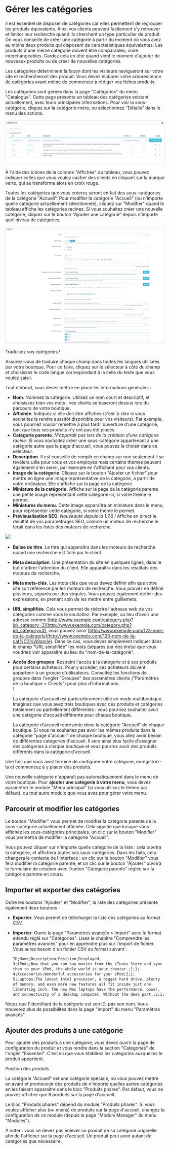 # Gérer les catégories

Il est essentiel de disposer de catégories car elles permettent de regrouper les produits équivalents. Ainsi vos clients peuvent facilement s'y retrouver et limiter leur recherche quand ils cherchent un type particulier de produit. On vous conseille de créer une catégorie à partir du moment où vous avez au moins deux produits qui disposent de caractéristiques équivalentes. Les produits d'une même catégorie doivent être comparables, voire interchangeables. Gardez cela en tête quand vient le moment d'ajouter de nouveaux produits ou de créer de nouvelles catégories.

Les catégories déterminent la façon dont les visiteurs navigueront sur votre site et rechercheront des produit. Vous devez élaborer votre arborescence de catégories avant même de commencer à rédiger vos fiches produits.

Les catégories sont gérées dans la page "Catégories" du menu "Catalogue". Cette page présente un tableau des catégories existant actuellement, avec leurs principales informations. Pour voir la sous-catégorie, cliquez sur la catégorie-mère, ou sélectionnez "Détails" dans le menu des actions.

![](../../../.gitbook/assets/64225367.png)

À l'aide des icônes de la colonne "Affichée" du tableau, vous pouvez indiquer celles que vous voulez cacher des clients en cliquant sur la marque verte, qui se transforme alors en croix rouge.

Toutes les catégories que vous créerez seront en fait des sous-catégories de la catégorie "Accueil". Pour modifier la catégorie "Accueil" (ou n'importe quelle catégorie actuellement sélectionnée), cliquez sur "Modifier" quand le tableau affiche les catégories racines. Si vous souhaitez créer une nouvelle catégorie, cliquez sur le bouton "Ajouter une catégorie" depuis n'importe quel niveau de catégories.

![](../../../.gitbook/assets/64225370.png)

Traduisez vos catégories !

Assurez-vous de traduire chaque champ dans toutes les langues utilisées par votre boutique. Pour ce faire, cliquez sur le sélecteur à côté du champ et choisissez le code langue correspondant à la celle du texte que vous voulez saisir.

Tout d'abord, vous devez mettre en place les informations générales :

* **Nom**. Nommez la catégorie. Utilisez un nom court et descriptif, et choisissez bien vos mots : vos clients se baseront dessus lors du parcours de votre boutique.
* **Affichée**. Indiquez si elle doit être affichée (c'est-à-dire si vous souhaitez la rendre aussitôt disponible pour vos visiteurs). Par exemple, vous pourriez vouloir remettre à plus tard l'ouverture d'une catégorie, tant que tous ses produits n'y ont pas été placés.
* **Catégorie parente**. _N'apparaît pas lors de la création d'une catégorie racine._ Si vous souhaitez créer une sous-catégorie appartenant à une catégorie autre que la page d'accueil, vous pouvez la choisir dans ce sélecteur.
* **Description**. Il est conseillé de remplir ce champ car non seulement il se révélera utile pour vous et vos employés mais certains thèmes peuvent également s'en servir, par exemple en l'affichant pour vos clients.
* **Image de la catégorie**. Cliquez sur le bouton "Ajouter un fichier" pour mettre en ligne une image représentative de la catégorie, à partir de votre ordinateur. Elle s'affiche sur la page de la catégorie.
* **Miniature de la catégorie.** Affiche sur la page de la catégorie parente une petite image représentant cette catégorie-ci, si votre thème le permet.
* **Miniatures du menu.** Cette image apparaîtra en miniature dans le menu, pour représenter cette catégorie, si votre thème le permet.
* **Prévisualisation SEO.** _Nouveauté depuis la 1.7.6 !_ Affiche en direct le résultat de vos paramétrages SEO, comme un moteur de recherche le ferait dans les listes des moteurs de recherche.

![](<../../../.gitbook/assets/64225647 (1).gif>)

* **Balise de titre**. Le titre qui apparaîtra dans les moteurs de recherche quand une recherche est faite par le client.
* **Meta description**. Une présentation du site en quelques lignes, dans le but d'attirer l'attention du client. Elle apparaîtra dans les résultats des moteurs de recherche.
* **Meta mots-clés**. Les mots clés que vous devez définir afin que votre site soit référencé par les moteurs de recherche. Vous pouvez en définir plusieurs, séparés par des virgules. Vous pouvez également définir des expressions, en prenant soin de les mettre entre guillemets.
* **URL simplifiée**. Cela vous permet de réécrire l'adresse web de vos catégories comme vous le souhaitez. Par exemple, au lieu d'avoir une adresse comme [http://www.exemple.com/category.php?id\_category=3](http://www.exemple.com/category.php?id\_category=3), vous pouvez avoir [http://www.exemple.com/123-nom-de-la-catégorie](http://www.exemple.com/123-nom-de-la-cat%C3%A9gorie). Dans ce cas, vous devez simplement indiquer dans le champ "URL simplifiée" les mots (séparés par des tirets) que vous voudriez voir apparaître au lieu du "nom-de-la-catégorie".
*   **Accès des groupes**. Restreint l'accès à la catégorie et à ses produits pour certains acheteurs. Pour y accéder, ces acheteurs doivent appartenir à un groupe d'utilisateurs. Consultez les fonctions de groupes dans l'onglet "Groupes" des paramètres clients ("Paramètres de la boutique > Clients") pour plus d'informations.\
    \


    La catégorie d'accueil est particulièrement utile en mode multiboutique. Imaginez que vous avez trois boutiques avec des produits et catégories totalement ou partiellement différentes : vous pourriez souhaiter avoir une catégorie d'accueil différente pour chaque boutique.

    La catégorie d'accueil représente donc la catégorie "Accueil" de chaque boutique. Si vous ne souhaitez pas avoir les mêmes produits dans la catégorie "page d'accueil" de chaque boutique, vous allez avoir besoin de différentes catégories d'accueil. Il sera ainsi plus facile d'assigner des catégories à chaque boutique et vous pourrez avoir des produits différents dans la catégorie d'accueil.

Une fois que vous avez terminé de configurer votre catégorie, enregistrez-la et commencez à y placer des produits.

Une nouvelle catégorie n'apparaît pas automatiquement dans le menu de votre boutique. Pour **ajouter une catégorie à votre menu**, vous devez paramétrer le module "Menu principal" (si vous utilisez le thème par défaut), ou tout autre module que vous avez pour gérer votre menu.

## Parcourir et modifier les catégories <a href="#gererlescategories-parcouriretmodifierlescategories" id="gererlescategories-parcouriretmodifierlescategories"></a>

Le bouton "Modifier" vous permet de modifier la catégorie parente de la sous-catégorie actuellement affichée. Cela signifie que lorsque vous affichez les sous-catégories principales, un clic sur le bouton "Modifier" vous permettra de modifier la catégorie "Accueil".

Vous pouvez cliquer sur n'importe quelle catégorie de la liste : cela ouvrira la catégorie, et affichera toutes ses sous-catégories. Dans les faits, cela changera le contexte de l'interface : un clic sur le bouton "Modifier" vous fera modifier la catégorie parente, et un clic sur le bouton "Ajouter" ouvrira le formulaire de création avec l'option "Catégorie parente" réglée sur la catégorie parente en cours.

## Importer et exporter des catégories <a href="#gererlescategories-importeretexporterdescategories" id="gererlescategories-importeretexporterdescategories"></a>

Outre les boutons "Ajouter" et "Modifier", la liste des catégories présente également deux boutons :

* **Exporter.** Vous permet de télécharger la liste des catégories au format CSV.
*   **Importer.** Ouvre la page "Paramètres avancés > Import" avec le format attendu réglé sur "Catégories". Lisez le chapitre "Comprendre les paramètres avancés" pour en apprendre plus sur l'import de fichier. Vous aurez besoin d'un fichier CSV au format suivant :

    ```
    ID;Name;Description;Position;Displayed;
    3;iPods;Now that you can buy movies from the iTunes Store and sync them to your iPod, the whole world is your theater.;1;1;
    4;Accessories;Wonderful accessories for your iPod;2;1;
    5;Laptops;The latest Intel processor, a bigger hard drive, plenty of memory, and even more new features all fit inside just one liberating inch. The new Mac laptops have the performance, power, and connectivity of a desktop computer. Without the desk part.;3;1;
    ```

Notez que l'identifiant de la catégorie est son ID, pas son nom. Vous trouverez plus de possibilités dans la page "Import" du menu "Paramètres avancés".

## Ajouter des produits à une catégorie <a href="#gererlescategories-ajouterdesproduitsaunecategorie" id="gererlescategories-ajouterdesproduitsaunecategorie"></a>

Pour ajouter des produits à une catégorie, vous devez ouvrir la page de configuration du produit et vous rendre dans la section "Catégories" de l'onglet "Essentiel". C'est ici que vous établirez les catégories auxquelles le produit appartient.

Position des produits

La catégorie "Accueil" est une catégorie spéciale, où vous pouvez mettre en avant et promouvoir des produits de n'importe quelles autres catégories en les faisant apparaître dans le bloc "Produits phares". Par défaut, vous ne pouvez afficher que 8 produits sur la page d'accueil.

Le bloc "Produits phares" dépend du module "Produits phares". Si vous voulez afficher plus (ou moins) de produits sur la page d'accueil, changez la configuration de ce module (depuis la page "Module Manager" du menu "Modules").

À noter : vous ne devez pas enlever un produit de sa catégorie originelle afin de l'afficher sur la page d'accueil. Un produit peut avoir autant de catégories que nécessaire.

